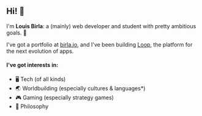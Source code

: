 ## Hi! 👋

I'm **Louis Birla**: a (mainly) web developer and student with pretty ambitious goals. 🚀

I've got a portfolio at [birla.io](https://birla.io), and I've been building [Loop](https://loop.page), the platform for the next evolution of apps.

#### I've got interests in:

- 🖥️ Tech (of all kinds)
- 🌏 Worldbuilding (especially cultures & languages\*)
- 🎮 Gaming (especially strategy games)
- 🤔 Philosophy
